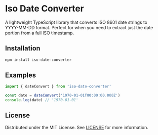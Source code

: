 # Iso Date Converter

A lightweight TypeScript library that converts ISO 8601 date strings to YYYY-MM-DD format. Perfect for when you need to extract just the date portion from a full ISO timestamp.

## Installation

```bash
npm install iso-date-converter
```

## Examples

```ts
import { dateConvert } from 'iso-date-converter'

const date = dateConvert('1970-01-01T00:00:00.000Z')
console.log(date) // '1970-01-01'
```

## License

Distributed under the MIT License. See [LICENSE](LICENSE) for more information.